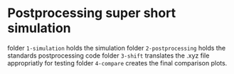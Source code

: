 # Postprocessing super short simulation

folder `1-simulation` holds the simulation
folder `2-postprocessing` holds the standards postprocessing code
folder `3-shift` translates the .xyz file appropriatly for testing
folder `4-compare` creates the final comparison plots.
